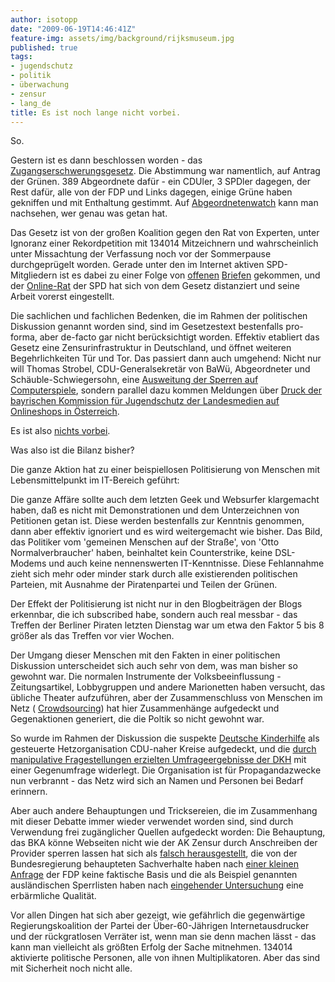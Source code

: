 ```yaml
---
author: isotopp
date: "2009-06-19T14:46:41Z"
feature-img: assets/img/background/rijksmuseum.jpg
published: true
tags:
- jugendschutz
- politik
- überwachung
- zensur
- lang_de
title: Es ist noch lange nicht vorbei.
---
```

So.

Gestern ist es dann beschlossen worden - das 
[Zugangserschwerungsgesetz](http://www.spiegel.de/netzwelt/web/0,1518,631299,00.html). 
Die Abstimmung war namentlich, auf Antrag der Grünen.
389 Abgeordnete dafür - ein CDUler, 3 SPDler dagegen, der Rest dafür, alle von der FDP und Links dagegen, einige Grüne haben gekniffen und mit Enthaltung gestimmt. 
Auf [Abgeordnetenwatch](http://www.abgeordnetenwatch.de/internet_sperren-636-180----abst_ent.html#abst_verhalten) kann man nachsehen, wer genau was getan hat.

Das Gesetz ist von der großen Koalition gegen den Rat von Experten, unter Ignoranz einer Rekordpetition mit 
134014 Mitzeichnern und wahrscheinlich unter Missachtung der Verfassung noch vor der Sommerpause durchgeprügelt worden. 
Gerade unter den im Internet aktiven SPD-Mitgliedern ist es dabei zu einer Folge von 
[offenen](http://www.bjoern-boehning.de/2009/06/16/offener-brief-an-die-mitglieder-der-spd-bundestagsfraktion/) 
[Briefen](http://www.spiegel.de/netzwelt/web/0,1518,631159,00.html) gekommen, und der 
[Online-Rat](http://netzpolitik.org/2009/online-beirat-der-spd-gegen-zensurgesetz/)
der SPD hat sich von dem Gesetz distanziert und seine Arbeit vorerst eingestellt.

Die sachlichen und fachlichen Bedenken, die im Rahmen der politischen Diskussion genannt worden sind, sind im Gesetzestext bestenfalls pro-forma, aber de-facto gar nicht berücksichtigt worden.
Effektiv etabliert das Gesetz eine Zensurinfrastruktur in Deutschland, und öffnet weiteren Begehrlichkeiten Tür und Tor.
Das passiert dann auch umgehend: 
Nicht nur will Thomas Strobel, CDU-Generalsekretär von BaWü, Abgeordneter und Schäuble-Schwiegersohn, eine 
[Ausweitung der Sperren auf Computerspiele](http://www.heise.de/newsticker/CDU-Politiker-prueft-Websperren-fuer-Gewaltspiele-ernsthaft--/meldung/140763), 
sondern parallel dazu kommen Meldungen über 
[Druck der bayrischen Kommission für Jugendschutz der Landesmedien auf Onlineshops in Österreich](http://www.nerdcore.de/wp/2009/06/18/samtliche-osterreichischen-gameshops-sollen-indiziert-werden/).

Es ist also 
[nichts vorbei](http://www.heise.de/newsticker/Proteste-gegen-Gesetz-zu-Web-Sperren-reissen-nicht-ab--/meldung/140791).

Was also ist die Bilanz bisher?

Die ganze Aktion hat zu einer beispiellosen Politisierung von Menschen mit Lebensmittelpunkt im IT-Bereich geführt:

Die ganze Affäre sollte auch dem letzten Geek und Websurfer klargemacht haben, daß es nicht mit Demonstrationen und dem Unterzeichnen von Petitionen getan ist. 
Diese werden bestenfalls zur Kenntnis genommen, dann aber effektiv ignoriert und es wird weitergemacht wie bisher.
Das Bild, das Politiker vom 'gemeinen Menschen auf der Straße', von 'Otto Normalverbraucher' haben, beinhaltet kein Counterstrike, keine DSL-Modems und auch keine nennenswerten IT-Kenntnisse. 
Diese Fehlannahme zieht sich mehr oder minder stark durch alle existierenden politischen Parteien, mit Ausnahme der Piratenpartei und Teilen der Grünen.

Der Effekt der Politisierung ist nicht nur in den Blogbeiträgen der Blogs erkennbar, die ich subscribed habe, sondern auch real messbar - das Treffen der Berliner Piraten letzten Dienstag war um etwa den Faktor 5 bis 8 größer als das Treffen vor vier Wochen.

Der Umgang dieser Menschen mit den Fakten in einer politischen Diskussion unterscheidet sich auch sehr von dem, was man bisher so gewohnt war. 
Die normalen Instrumente der Volksbeeinflussung - Zeitungsartikel, Lobbygruppen und andere Marionetten haben versucht, das übliche Theater aufzuführen, aber der Zusammenschluss von Menschen im Netz (
[Crowdsourcing](http://de.wikipedia.org/wiki/Crowdsourcing)) hat hier Zusammenhänge aufgedeckt und Gegenaktionen generiert, die die Poltik so nicht gewohnt war.

So wurde im Rahmen der Diskussion die suspekte 
[Deutsche Kinderhilfe](http://de.wikipedia.org/wiki/Deutsche_Kinderhilfe#Debatte_um_Sperrung_von_Internetseiten) 
als gesteuerte Hetzorganisation CDU-naher Kreise aufgedeckt, und die 
[durch manipulative Fragestellungen erzielten Umfrageergebnisse der DKH](http://www.carechild.de/news/politik/internetzensur_getuerkte_umfrage_der_deutsche_kinderhilfe_e.v._widerlegt_582_1.html) 
mit einer Gegenumfrage widerlegt. 
Die Organisation ist für Propagandazwecke nun verbrannt - das Netz wird sich an Namen und Personen bei Bedarf erinnern.

Aber auch andere Behauptungen und Tricksereien, die im Zusammenhang mit dieser Debatte immer wieder verwendet worden sind, sind durch Verwendung frei zugänglicher Quellen aufgedeckt worden: 
Die Behauptung, das BKA könne Webseiten nicht wie der AK Zensur durch Anschreiben der Provider sperren lassen hat sich als 
[falsch herausgestellt](http://blog.odem.org/2009/06/bka-abuse-mails.html), 
die von der Bundesregierung behaupteten Sachverhalte haben nach 
[einer kleinen Anfrage](http://blog.odem.org/2009/06/bundesregierung-keine-kenntnis.html) 
der FDP keine faktische Basis und die als Beispiel genannten ausländischen Sperrlisten haben nach 
[eingehender Untersuchung](http://blog.odem.org/2009/05/islam-website-aus-deutschland-auf-sperr-liste.html)
eine erbärmliche Qualität.

Vor allen Dingen hat sich aber gezeigt, wie gefährlich die gegenwärtige Regierungskoalition der Partei der Über-60-Jährigen Internetausdrucker und der rückgratlosen Verräter ist, wenn man sie denn machen lässt - das kann man vielleicht als größten Erfolg der Sache mitnehmen.
134014 aktivierte politische Personen, alle von ihnen Multiplikatoren. 
Aber das sind mit Sicherheit noch nicht alle.


